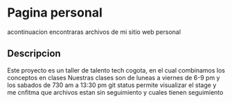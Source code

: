 # Pagina personal
acontinuacion encontraras archivos de mi sitio web personal

## Descripcion
Este proyecto es un taller de talento tech cogota, en el cual combinamos los conceptos en clases
Nuestras clases son de luneas a viernes de 6-9 pm y los sabados de 730 am a 13:30 pm
git status permite visualizar el stage y me cnfitma que archivos estan sin seguimiento y cuales tienen seguimiento



